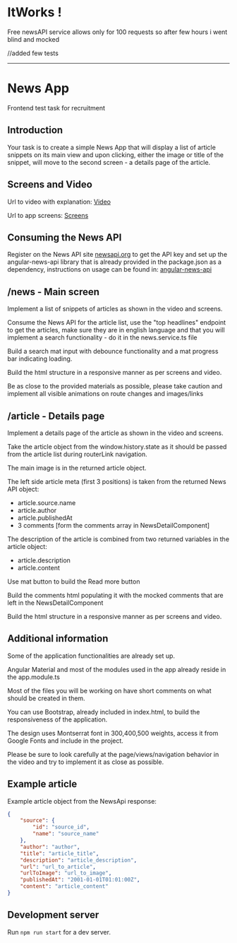 # ItWorks !

Free newsAPI service allows only for 100 requests so after few hours i went blind and mocked 

//added few tests




----

# News App

Frontend test task for recruitment

## Introduction

Your task is to create a simple News App that will display a list of
article snippets on its main view and upon clicking, either the image or title
of the snippet, will move to the second screen - a details page of the article.

## Screens and Video

Url to video with explanation:
[Video](https://www.loom.com/share/625ea39129b54cc5a4a70896172f3612)

Url to app screens:
[Screens](https://drive.google.com/drive/folders/1MDTkRF2wZ-FBKjMXu5bn1DEprhABiA4N)

## Consuming the News API

Register on the News API site [newsapi.org](https://newsapi.org/) to get the API key and set up
the angular-news-api library that is already provided in the package.json as a 
dependency, instructions on usage can be found in:
[angular-news-api](https://www.npmjs.com/package/angular-news-api)

## /news - Main screen

Implement a list of snippets of articles as shown in the video and screens.

Consume the News API for the article list, use the "top headlines" endpoint
to get the articles, make sure they are in english language and that you will
implement a search functionality - do it in the news.service.ts file


Build a search mat input with debounce functionality and a mat progress bar indicating
loading.

Build the html structure in a responsive manner as per screens and video.

Be as close to the provided materials as possible, please take caution and implement
all visible animations on route changes and images/links

## /article - Details page

Implement a details page of the article as shown in the video and screens.

Take the article object from the window.history.state as it should be passed
from the article list during routerLink navigation.

The main image is in the returned article object.

The left side article meta (first 3 positions) is taken from the returned News API object:
* article.source.name
* article.author
* article.publishedAt
* 3 comments [form the comments array in NewsDetailComponent]

The description of the article is combined from two returned variables in
the article object:
* article.description
* article.content

Use mat button to build the Read more button

Build the comments html populating it with the mocked comments
that are left in the NewsDetailComponent

Build the html structure in a responsive manner as per screens and video.

## Additional information

Some of the application functionalities are already set up.

Angular Material and most of the modules used in the app already reside
in the app.module.ts

Most of the files you will be working on have short comments on what should be
created in them.

You can use Bootstrap, already included in index.html, to build the responsiveness
of the application.

The design uses Montserrat font in 300,400,500 weights, access it from Google Fonts
and include in the project.

Please be sure to look carefully at the page/views/navigation behavior in the video and try to implement
it as close as possible.

## Example article

Example article object from the NewsApi response:

```json
{
    "source": {
        "id": "source_id",
        "name": "source_name"
    },
    "author": "author",
    "title": "article_title",
    "description": "article_description",
    "url": "url_to_article",
    "urlToImage": "url_to_image",
    "publishedAt": "2001-01-01T01:01:00Z",
    "content": "article_content"
}
```

## Development server

Run `npm run start` for a dev server.
